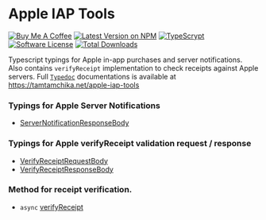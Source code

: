 # Apple IAP Tools

[![Buy Me A Coffee][ico-coffee]][link-coffee]
[![Latest Version on NPM][ico-version]][link-npm]
[![TypeScrypt][ico-types]][link-types]
[![Software License][ico-license]](LICENSE)
[![Total Downloads][ico-downloads]][link-downloads]

Typescript typings for Apple in-app purchases and server notifications. 
Also contains `verifyReceipt` implementation to check receipts against Apple servers.
Full [`Typedoc`](https://typedoc.org) documentations is available at https://tamtamchika.net/apple-iap-tools

### Typings for Apple Server Notifications

* [ServerNotificationResponseBody](https://tamtamchika.net/apple-iap-tools/interfaces/servernotificationresponsebody.html)

### Typings for Apple verifyReceipt validation request / response

* [VerifyReceiptRequestBody](https://tamtamchika.net/apple-iap-tools/interfaces/verifyreceiptrequestbody.html)
* [VerifyReceiptResponseBody](https://tamtamchika.net/apple-iap-tools/modules.html#verifyreceiptresponsebody)

### Method for receipt verification.

* `async` [verifyReceipt](https://tamtamchika.net/apple-iap-tools/modules.html#verifyreceipt)

[ico-coffee]: https://img.shields.io/badge/Buy%20Me%20A-Coffee-%236F4E37.svg?style=flat-square
[ico-version]: https://img.shields.io/npm/v/@tamtamchik/apple-iap-tools.svg?style=flat-square
[ico-license]: https://img.shields.io/npm/l/@tamtamchik/apple-iap-tools.svg?style=flat-square
[ico-downloads]: https://img.shields.io/npm/dt/@tamtamchik/apple-iap-tools.svg?style=flat-square
[ico-types]: https://img.shields.io/npm/types/@tamtamchik/apple-iap-tools.svg?style=flat-square

[link-coffee]: https://www.buymeacoffee.com/tamtamchik
[link-npm]: https://www.npmjs.com/package/@tamtamchik/apple-iap-tools
[link-downloads]: https://www.npmjs.com/package/@tamtamchik/apple-iap-tools
[link-types]: https://tamtamchika.net/apple-iap-tools
